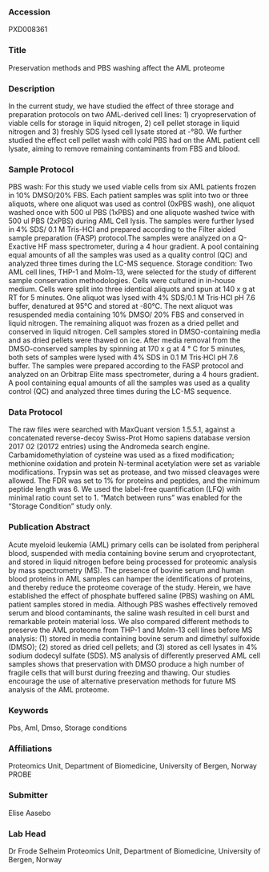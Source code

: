 ### Accession
PXD008361

### Title
Preservation methods and PBS washing affect the AML proteome

### Description
In the current study, we have studied the effect of three storage and preparation protocols on two AML-derived cell lines: 1) cryopreservation of viable cells for storage in liquid nitrogen, 2) cell pellet storage in liquid nitrogen and 3) freshly SDS lysed cell lysate stored at -°80. We further studied the effect cell pellet wash with cold PBS had on the AML patient cell lysate, aiming to remove remaining contaminants from FBS and blood.

### Sample Protocol
PBS wash: For this study we used viable cells from six AML patients frozen in 10% DMSO/20% FBS. Each patient samples was split into two or three aliquots, where one aliquot was used as control (0xPBS wash), one aliquot washed once with 500 ul PBS (1xPBS) and one aliquote washed twice with 500 ul PBS (2xPBS) during AML Cell lysis. The samples were further lysed in 4% SDS/ 0.1 M Tris-HCl and prepared according to the Filter aided sample preparation (FASP) protocol.The samples were analyzed on a Q-Exactive HF mass spectrometer, during a 4 hour gradient. A pool containing equal amounts of all the samples was used as a quality control (QC) and analyzed three times during the LC-MS sequence.   Storage condition: Two AML cell lines, THP-1 and Molm-13, were selected for the study of different sample conservation methodologies. Cells were cultured in in-house medium. Cells were split into three identical aliquots and spun at 140 x g at RT for 5 minutes. One aliquot was lysed with 4% SDS/0.1 M Tris·HCl pH 7.6 buffer, denatured at 95°C and stored at -80°C. The next aliquot was resuspended media containing 10% DMSO/ 20% FBS and conserved in liquid nitrogen. The remaining aliquot was frozen as a dried pellet and conserved in liquid nitrogen. Cell samples stored in DMSO-containing media and as dried pellets were thawed on ice. After media removal from the DMSO-conserved samples by spinning at 170 x g at 4 ° C for 5 minutes, both sets of samples were lysed with 4% SDS in 0.1 M Tris·HCl pH 7.6 buffer. The samples were prepared according to the FASP protocol and analyzed on an Orbitrap Elite mass spectrometer, during a 4 hours gradient. A pool containing equal amounts of all the samples was used as a quality control (QC) and analyzed three times during the LC-MS sequence.

### Data Protocol
The raw files were searched with MaxQuant version 1.5.5.1, against a concatenated reverse-decoy Swiss-Prot Homo sapiens database version 2017 02 (20172 entries) using the Andromeda search engine. Carbamidomethylation of cysteine was used as a fixed modification; methionine oxidation and protein N-terminal acetylation were set as variable modifications. Trypsin was set as protease, and two missed cleavages were allowed. The FDR was set to 1% for proteins and peptides, and the minimum peptide length was 6. We used the label-free quantification (LFQ) with minimal ratio count set to 1. “Match between runs” was enabled for the “Storage Condition” study only.

### Publication Abstract
Acute myeloid leukemia (AML) primary cells can be isolated from peripheral blood, suspended with media containing bovine serum and cryoprotectant, and stored in liquid nitrogen before being processed for proteomic analysis by mass spectrometry (MS). The presence of bovine serum and human blood proteins in AML samples can hamper the identifications of proteins, and thereby reduce the proteome coverage of the study. Herein, we have established the effect of phosphate buffered saline (PBS) washing on AML patient samples stored in media. Although PBS washes effectively removed serum and blood contaminants, the saline wash resulted in cell burst and remarkable protein material loss. We also compared different methods to preserve the AML proteome from THP-1 and Molm-13 cell lines before MS analysis: (1) stored in media containing bovine serum and dimethyl sulfoxide (DMSO); (2) stored as dried cell pellets; and (3) stored as cell lysates in 4% sodium dodecyl sulfate (SDS). MS analysis of differently preserved AML cell samples shows that preservation with DMSO produce a high number of fragile cells that will burst during freezing and thawing. Our studies encourage the use of alternative preservation methods for future MS analysis of the AML proteome.

### Keywords
Pbs, Aml, Dmso, Storage conditions

### Affiliations
Proteomics Unit, Department of Biomedicine, University of Bergen, Norway
PROBE

### Submitter
Elise Aasebo

### Lab Head
Dr Frode Selheim
Proteomics Unit, Department of Biomedicine, University of Bergen, Norway


